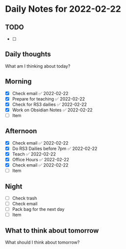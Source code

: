 # Daily Notes for 2022-02-22 

## TODO
- [ ]  

## Daily thoughts
What am I thinking about today?
## Morning 
- [x] Check email ✅ 2022-02-22
- [x] Prepare for teaching ✅ 2022-02-22
- [x] Check for RS3 dailies ✅ 2022-02-22
- [x] Work on Obsidian Notes ✅ 2022-02-22
- [ ] Item
## Afternoon
- [x] Check email ✅ 2022-02-22
- [x] Do RS3 Dailies before 7pm ✅ 2022-02-22
- [x] Teach ✅ 2022-02-22
- [x] Office Hours ✅ 2022-02-22
- [x] Check email ✅ 2022-02-22
- [ ] Item
## Night
- [ ] Check trash
- [ ] Check email
- [ ] Pack bag for the next day
- [ ] Item
## What to think about tomorrow
What should I think about tomorrow?
